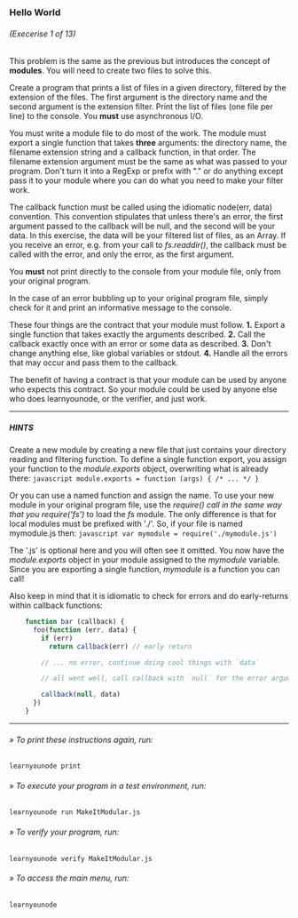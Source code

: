 ### Hello World
###### (Execerise 1 of 13)
This problem is the same as the previous but introduces the concept of __modules__. You will need to create two files to solve this.

Create a program that prints a list of files in a given directory, filtered by the extension of the files. The first argument is the directory name and the second argument is the extension filter. Print the list of files (one file per line) to the console. You __must__ use asynchronous I/O.

You must write a module file to do most of the work. The module must export a single function that takes __three__ arguments: the directory name, the filename extension string and a callback function, in that order. The filename extension argument must be the same as what was passed to your program. Don't turn it into a RegExp or prefix with "." or do anything except pass it to your module where you can do what you need to make your filter work.

The callback function must be called using the idiomatic node(err, data) convention. This convention stipulates that unless there's an error, the first argument passed to the callback will be null, and the second will be your data. In this exercise, the data will be your filtered list of files, as an Array. If you receive an error, e.g. from your call to *fs.readdir()*, the callback must be called with the error, and only the error, as the first argument.

You __must__ not print directly to the console from your module file, only from your original program.

In the case of an error bubbling up to your original program file, simply check for it and print an informative message to the console.

These four things are the contract that your module must follow.
  __1.__ Export a single function that takes exactly the arguments described.
  __2.__ Call the callback exactly once with an error or some data as described.
  __3.__ Don't change anything else, like global variables or stdout.
  __4.__ Handle all the errors that may occur and pass them to the callback.

The benefit of having a contract is that your module can be used by anyone who expects this contract. So your module could be used by anyone else who does learnyounode, or the verifier, and just work.

___
##### HINTS
Create a new module by creating a new file that just contains your directory reading and filtering function. To define a single function export, you assign your function to the *module.exports* object, overwriting what is already there:
    ```javascript
    module.exports = function (args) { /* ... */ }
    ```

Or you can use a named function and assign the name.
To use your new module in your original program file, use the *require() call in the same way that you require('fs')* to load the *fs* module. The only difference is that for local modules must be prefixed with './'. So, if your file is named mymodule.js then:
     ```javascript
     var mymodule = require('./mymodule.js')
     ```

The '.js' is optional here and you will often see it omitted.
You now have the *module.exports* object in your module assigned to the *mymodule* variable. Since you are exporting a single function, *mymodule* is a function you can call!

Also keep in mind that it is idiomatic to check for errors and do early-returns within callback functions:

```javascript
    function bar (callback) {
      foo(function (err, data) {
        if (err)
          return callback(err) // early return

        // ... no error, continue doing cool things with `data`

        // all went well, call callback with `null` for the error argument

        callback(null, data)
      })
    }
```

___
###### » To print these instructions again, run:
    learnyounode print
###### » To execute your program in a test environment, run:
    learnyounode run MakeItModular.js
###### » To verify your program, run:
    learnyounode verify MakeItModular.js
###### » To access the main menu, run:
    learnyounode
